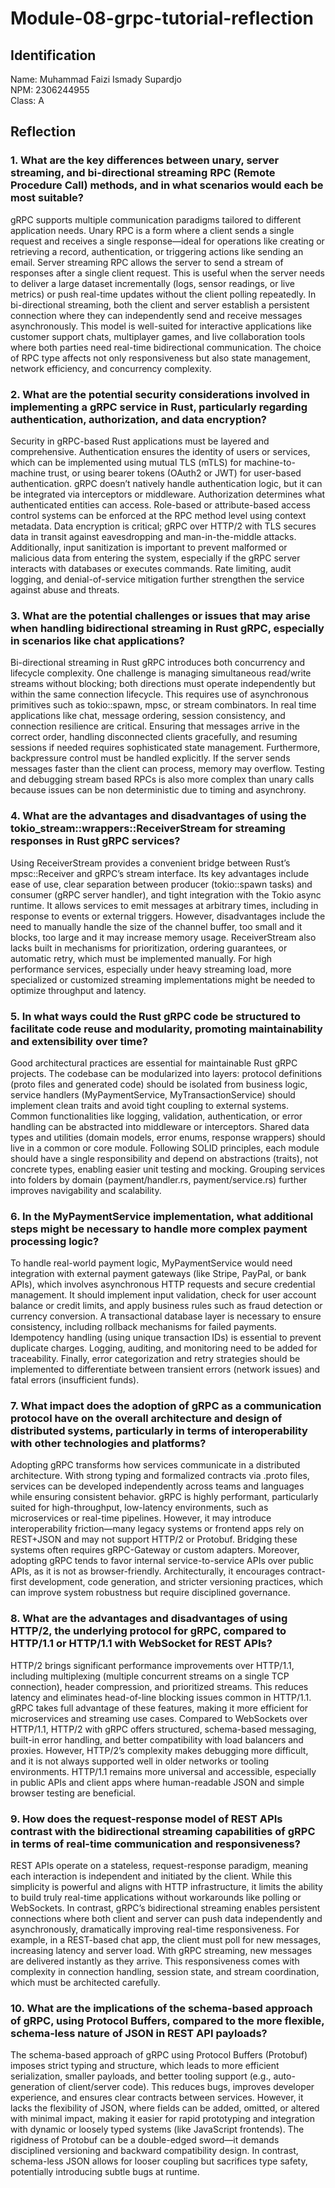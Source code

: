 # Module-08-grpc-tutorial-reflection

## Identification
Name: Muhammad Faizi Ismady Supardjo <br>
NPM: 2306244955 <br>
Class: A <br>

## Reflection

### 1. What are the key differences between unary, server streaming, and bi-directional streaming RPC (Remote Procedure Call) methods, and in what scenarios would each be most suitable?

gRPC supports multiple communication paradigms tailored to different application needs. Unary RPC is a form where a client sends a single request and receives a single response—ideal for operations like creating or retrieving a record, authentication, or triggering actions like sending an email. Server streaming RPC allows the server to send a stream of responses after a single client request. This is useful when the server needs to deliver a large dataset incrementally (logs, sensor readings, or live metrics) or push real-time updates without the client polling repeatedly. In bi-directional streaming, both the client and server establish a persistent connection where they can independently send and receive messages asynchronously. This model is well-suited for interactive applications like customer support chats, multiplayer games, and live collaboration tools where both parties need real-time bidirectional communication. The choice of RPC type affects not only responsiveness but also state management, network efficiency, and concurrency complexity.

### 2. What are the potential security considerations involved in implementing a gRPC service in Rust, particularly regarding authentication, authorization, and data encryption?

Security in gRPC-based Rust applications must be layered and comprehensive. Authentication ensures the identity of users or services, which can be implemented using mutual TLS (mTLS) for machine-to-machine trust, or using bearer tokens (OAuth2 or JWT) for user-based authentication. gRPC doesn’t natively handle authentication logic, but it can be integrated via interceptors or middleware. Authorization determines what authenticated entities can access. Role-based or attribute-based access control systems can be enforced at the RPC method level using context metadata. Data encryption is critical; gRPC over HTTP/2 with TLS secures data in transit against eavesdropping and man-in-the-middle attacks. Additionally, input sanitization is important to prevent malformed or malicious data from entering the system, especially if the gRPC server interacts with databases or executes commands. Rate limiting, audit logging, and denial-of-service mitigation further strengthen the service against abuse and threats.

### 3. What are the potential challenges or issues that may arise when handling bidirectional streaming in Rust gRPC, especially in scenarios like chat applications?

Bi-directional streaming in Rust gRPC introduces both concurrency and lifecycle complexity. One challenge is managing simultaneous read/write streams without blocking; both directions must operate independently but within the same connection lifecycle. This requires use of asynchronous primitives such as tokio::spawn, mpsc, or stream combinators. In real time applications like chat, message ordering, session consistency, and connection resilience are critical. Ensuring that messages arrive in the correct order, handling disconnected clients gracefully, and resuming sessions if needed requires sophisticated state management. Furthermore, backpressure control must be handled explicitly. If the server sends messages faster than the client can process, memory may overflow. Testing and debugging stream based RPCs is also more complex than unary calls because issues can be non deterministic due to timing and asynchrony.

### 4. What are the advantages and disadvantages of using the tokio_stream::wrappers::ReceiverStream for streaming responses in Rust gRPC services?

Using ReceiverStream provides a convenient bridge between Rust’s mpsc::Receiver and gRPC’s stream interface. Its key advantages include ease of use, clear separation between producer (tokio::spawn tasks) and consumer (gRPC server handler), and tight integration with the Tokio async runtime. It allows services to emit messages at arbitrary times, including in response to events or external triggers. However, disadvantages include the need to manually handle the size of the channel buffer, too small and it blocks, too large and it may increase memory usage. ReceiverStream also lacks built in mechanisms for prioritization, ordering guarantees, or automatic retry, which must be implemented manually. For high performance services, especially under heavy streaming load, more specialized or customized streaming implementations might be needed to optimize throughput and latency.

### 5. In what ways could the Rust gRPC code be structured to facilitate code reuse and modularity, promoting maintainability and extensibility over time?

Good architectural practices are essential for maintainable Rust gRPC projects. The codebase can be modularized into layers: protocol definitions (proto files and generated code) should be isolated from business logic, service handlers (MyPaymentService, MyTransactionService) should implement clean traits and avoid tight coupling to external systems. Common functionalities like logging, validation, authentication, or error handling can be abstracted into middleware or interceptors. Shared data types and utilities (domain models, error enums, response wrappers) should live in a common or core module. Following SOLID principles, each module should have a single responsibility and depend on abstractions (traits), not concrete types, enabling easier unit testing and mocking. Grouping services into folders by domain (payment/handler.rs, payment/service.rs) further improves navigability and scalability.

### 6. In the MyPaymentService implementation, what additional steps might be necessary to handle more complex payment processing logic?

To handle real-world payment logic, MyPaymentService would need integration with external payment gateways (like Stripe, PayPal, or bank APIs), which involves asynchronous HTTP requests and secure credential management. It should implement input validation, check for user account balance or credit limits, and apply business rules such as fraud detection or currency conversion. A transactional database layer is necessary to ensure consistency, including rollback mechanisms for failed payments. Idempotency handling (using unique transaction IDs) is essential to prevent duplicate charges. Logging, auditing, and monitoring need to be added for traceability. Finally, error categorization and retry strategies should be implemented to differentiate between transient errors (network issues) and fatal errors (insufficient funds).

### 7. What impact does the adoption of gRPC as a communication protocol have on the overall architecture and design of distributed systems, particularly in terms of interoperability with other technologies and platforms?

Adopting gRPC transforms how services communicate in a distributed architecture. With strong typing and formalized contracts via .proto files, services can be developed independently across teams and languages while ensuring consistent behavior. gRPC is highly performant, particularly suited for high-throughput, low-latency environments, such as microservices or real-time pipelines. However, it may introduce interoperability friction—many legacy systems or frontend apps rely on REST+JSON and may not support HTTP/2 or Protobuf. Bridging these systems often requires gRPC-Gateway or custom adapters. Moreover, adopting gRPC tends to favor internal service-to-service APIs over public APIs, as it is not as browser-friendly. Architecturally, it encourages contract-first development, code generation, and stricter versioning practices, which can improve system robustness but require disciplined governance.

### 8. What are the advantages and disadvantages of using HTTP/2, the underlying protocol for gRPC, compared to HTTP/1.1 or HTTP/1.1 with WebSocket for REST APIs?

HTTP/2 brings significant performance improvements over HTTP/1.1, including multiplexing (multiple concurrent streams on a single TCP connection), header compression, and prioritized streams. This reduces latency and eliminates head-of-line blocking issues common in HTTP/1.1. gRPC takes full advantage of these features, making it more efficient for microservices and streaming use cases. Compared to WebSockets over HTTP/1.1, HTTP/2 with gRPC offers structured, schema-based messaging, built-in error handling, and better compatibility with load balancers and proxies. However, HTTP/2’s complexity makes debugging more difficult, and it is not always supported well in older networks or tooling environments. HTTP/1.1 remains more universal and accessible, especially in public APIs and client apps where human-readable JSON and simple browser testing are beneficial.

### 9. How does the request-response model of REST APIs contrast with the bidirectional streaming capabilities of gRPC in terms of real-time communication and responsiveness?

REST APIs operate on a stateless, request-response paradigm, meaning each interaction is independent and initiated by the client. While this simplicity is powerful and aligns with HTTP infrastructure, it limits the ability to build truly real-time applications without workarounds like polling or WebSockets. In contrast, gRPC’s bidirectional streaming enables persistent connections where both client and server can push data independently and asynchronously, dramatically improving real-time responsiveness. For example, in a REST-based chat app, the client must poll for new messages, increasing latency and server load. With gRPC streaming, new messages are delivered instantly as they arrive. This responsiveness comes with complexity in connection handling, session state, and stream coordination, which must be architected carefully.

### 10. What are the implications of the schema-based approach of gRPC, using Protocol Buffers, compared to the more flexible, schema-less nature of JSON in REST API payloads?

The schema-based approach of gRPC using Protocol Buffers (Protobuf) imposes strict typing and structure, which leads to more efficient serialization, smaller payloads, and better tooling support (e.g., auto-generation of client/server code). This reduces bugs, improves developer experience, and ensures clear contracts between services. However, it lacks the flexibility of JSON, where fields can be added, omitted, or altered with minimal impact, making it easier for rapid prototyping and integration with dynamic or loosely typed systems (like JavaScript frontends). The rigidness of Protobuf can be a double-edged sword—it demands disciplined versioning and backward compatibility design. In contrast, schema-less JSON allows for looser coupling but sacrifices type safety, potentially introducing subtle bugs at runtime.

